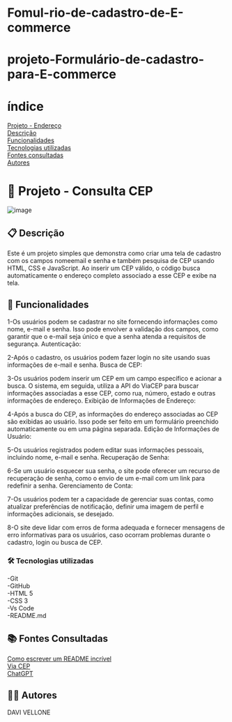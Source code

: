 # Fomul-rio-de-cadastro-de-E-commerce
# projeto-Formulário-de-cadastro-para-E-commerce
# índice
[Projeto - Endereço]()   
[Descrição](https://github.com/paulaboaroo0103/projeto-cadendereco#-descri%C3%A7%C3%A3o)  
[Funcionalidades](https://github.com/paulaboaroo0103/projeto-cadendereco#%EF%B8%8F-funcionalidades)    
[Tecnologias utilizadas](https://github.com/paulaboaroo0103/projeto-cadendereco#-tecnologias-utlizadas)    
[Fontes consultadas](https://github.com/paulaboaroo0103/projeto-cadendereco#-fontes-consultafdas)    
[Autores](https://github.com/paulaboaroo0103/projeto-cadendereco#%EF%B8%8F-autores)    


# 🚀 Projeto - Consulta CEP
![image](img/Captura%20de%20tela%202023-10-06%20094944.png)

## 📋 Descrição
Este é um projeto simples que demonstra como criar uma tela de cadastro com os campos nomeemail e senha e também pesquisa de CEP usando HTML, CSS e JavaScript. Ao inserir um CEP válido, o código busca automaticamente o endereço completo associado a esse CEP e exibe na tela.

## 🔧 Funcionalidades
1-Os usuários podem se cadastrar no site fornecendo informações como nome, e-mail e senha. Isso pode envolver a validação dos campos, como garantir que o e-mail seja único e que a senha atenda a requisitos de segurança.
Autenticação:

2-Após o cadastro, os usuários podem fazer login no site usando suas informações de e-mail e senha.
Busca de CEP:

3-Os usuários podem inserir um CEP em um campo específico e acionar a busca. O sistema, em seguida, utiliza a API do ViaCEP para buscar informações associadas a esse CEP, como rua, número, estado e outras informações de endereço.
Exibição de Informações de Endereço:

4-Após a busca do CEP, as informações do endereço associadas ao CEP são exibidas ao usuário. Isso pode ser feito em um formulário preenchido automaticamente ou em uma página separada.
Edição de Informações de Usuário:

5-Os usuários registrados podem editar suas informações pessoais, incluindo nome, e-mail e senha.
Recuperação de Senha:

6-Se um usuário esquecer sua senha, o site pode oferecer um recurso de recuperação de senha, como o envio de um e-mail com um link para redefinir a senha.
Gerenciamento de Conta:

7-Os usuários podem ter a capacidade de gerenciar suas contas, como atualizar preferências de notificação, definir uma imagem de perfil e informações adicionais, se desejado.

8-O site deve lidar com erros de forma adequada e fornecer mensagens de erro informativas para os usuários, caso ocorram problemas durante o cadastro, login ou busca de CEP.


### 🛠️ Tecnologias utilizadas
-Git  
-GitHub  
-HTML 5  
-CSS 3  
-Vs Code  
-README.md 
##  📚 Fontes Consultadas
[Como escrever um README incrível](https://gist.github.com/lohhans/f8da0b147550df3f96914d3797e9fb89)  
[Via CEP](https://viacep.com.br/)    
[ChatGPT](https://chat.openai.com/)
## 🙋‍♂️ Autores
DAVI VELLONE 
